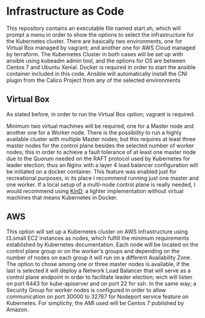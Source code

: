 # Infrastructure as Code

This repository contains an executable file named start.sh, which will prompt a menu in order to show the options to select the infrastructure for the Kubernetes cluster. There are basically two environments, one for Virtual Box managed by vagrant; and another one for AWS Cloud managed by terraform. The Kubernetes Cluster in both cases will be set up with ansible using kubeadm admin tool, and the options for OS are between Centos 7 and Ubuntu Xenial. Docker is required in order to start the ansible container included in this code. Ansible will automatically install the CNI plugin from the Calico Project from any of the selected environments

## Virtual Box

As stated before, in order to run the Virtual Box option; vagrant is required.

Minimum two virtual machines will be required; one for a Master node and another one for a Worker node. There is the possibility to run a highly available cluster with multiple Master nodes; but this requires at least three master nodes for the control plane besides the selected number of worker nodes; this in order to achieve a fault tolerance of at least one master node due to the Quorum needed on the RAFT protocol used by Kubernetes for leader election; thus an Nginx with a layer 4 load balancer configuration will be initiated on a docker container. This feature was enabled just for recreational purposes, in its place I recommend running just one master and one worker. If a local setup of a multi-node control plane is really needed, I would recommend using [KinD](https://kind.sigs.k8s.io/); a lighter implementation without virtual machines that means Kubernetes in Docker.

## AWS

This option will set up a Kubernetes cluster on AWS infrastructure using t3.small EC2 instances as nodes, which fulfill the minimum requirements established by Kubernetes documentation. Each node will be located on the control plane group or on the worker's groups and depending on the number of nodes on each group it will run on a different Availability Zone. The option to chose among one or three master nodes is available, if the last is selected it will deploy a Network Load Balancer that will serve as a control plane endpoint in order to facilitate leader election; wich will listen on port 6443 for kube-apiserver and on port 22 for ssh. In the same way; a Security Group for worker nodes is configured in order to allow communication on port 30000 to 32767 for Nodeport service feature on Kubernetes. For simplicity, the AMI used will be Centos 7 published by Amazon.

